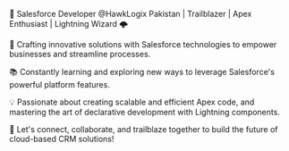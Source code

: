 👋 Salesforce Developer @HawkLogix Pakistan | Trailblazer | Apex Enthusiast | Lightning Wizard 🌩️

🔧 Crafting innovative solutions with Salesforce technologies to empower businesses and streamline processes.

📚 Constantly learning and exploring new ways to leverage Salesforce's powerful platform features.

💡 Passionate about creating scalable and efficient Apex code, and mastering the art of declarative development with Lightning components.

🌟 Let's connect, collaborate, and trailblaze together to build the future of cloud-based CRM solutions!
